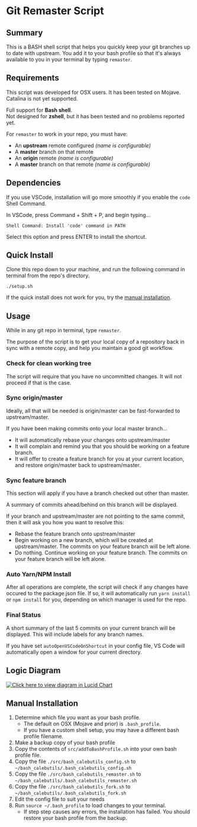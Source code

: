 # Git Remaster Script

## Summary

This is a BASH shell script that helps you quickly keep your git branches up to date with upstream.
You add it to your bash profile so that it's always available to you in your terminal by typing `remaster`.

## Requirements

This script was developed for OSX users. It has been tested on Mojave. Catalina is not yet supported.

Full support for **Bash shell**.  
Not designed for **zshell**, but it has been tested and no problems reported yet.

For `remaster` to work in your repo, you must have:

- An **upstream** remote configured _(name is configurable)_
- A **master** branch on that remote
- An **origin** remote _(name is configurable)_
- A **master** branch on that remote _(name is configurable)_

## Dependencies

If you use VSCode, installation will go more smoothly if you enable the `code` Shell Command.

In VSCode, press Command + Shift + P, and begin typing...
```
Shell Command: Install 'code' command in PATH
```
Select this option and press ENTER to install the shortcut.

## Quick Install

Clone this repo down to your machine, and run the following command in terminal from the repo's directory.

```
./setup.sh
```

If the quick install does not work for you, try the [manual installation](#Manual-Installation).

## Usage

While in any git repo in terminal, type `remaster`.

The purpose of the script is to get your local copy of a repository back in sync with a remote copy, and help you maintain a good git workflow.

### Check for clean working tree

The script will require that you have no uncommitted changes. It will not proceed if that is the case.

### Sync origin/master

Ideally, all that will be needed is origin/master can be fast-forwarded to upstream/master.

If you have been making commits onto your local master branch...

- It will automatically rebase your changes onto upstream/master
- It will complain and remind you that you should be working on a feature branch.
- It will offer to create a feature branch for you at your current location, and restore origin/master back to upstream/master.

### Sync feature branch

This section will apply if you have a branch checked out other than master.

A summary of commits ahead/behind on this branch will be displayed.

If your branch and upstream/master are not pointing to the same commit, then it will ask you how you want to resolve this:

- Rebase the feature branch onto upstream/master
- Begin working on a new branch, which will be created at upstream/master. The commits on your feature branch will be left alone.
- Do nothing. Continue working on your feature branch. The commits on your feature branch will be left alone.

### Auto Yarn/NPM Install

After all operations are complete, the script will check if any changes have occured to the package.json file. If so, it will automatically run `yarn install` or `npm install` for you, depending on which manager is used for the repo.

### Final Status

A short summary of the last 5 commits on your current branch will be displayed. This will include labels for any branch names.

If you have set `autoOpenVSCodeOnShortcut` in your config file, VS Code will automatically open a window for your current directory.

## Logic Diagram

[![Click here to view diagram in Lucid Chart](https://www.lucidchart.com/publicSegments/view/16dff565-a4d5-45d0-a423-acf00c5d50cd/image.png)](https://www.lucidchart.com/documents/view/1563b9bf-d846-4173-9e9b-7b4aefd9afa4)

## Manual Installation

1. Determine which file you want as your bash profile.
   - The default on OSX (Mojave and prior) is `.bash_profile`.
   - If you have a custom shell setup, you may have a different bash profile filename.
2. Make a backup copy of your bash profile
3. Copy the contents of `src/addToBashProfile.sh` into your own bash profile file.
4. Copy the file `./src/bash_calebutils_config.sh` to `~/bash_calebutils/.bash_calebutils_config.sh`
5. Copy the file `./src/bash_calebutils_remaster.sh` to `~/bash_calebutils/.bash_calebutils_remaster.sh`
6. Copy the file `./src/bash_calebutils_fork.sh` to `~/bash_calebutils/.bash_calebutils_fork.sh`
7. Edit the config file to suit your needs
8. Run `source ~/.bash_profile` to load changes to your terminal.
   - If step step causes any errors, the installation has failed. You should restore your bash profile from the backup.
